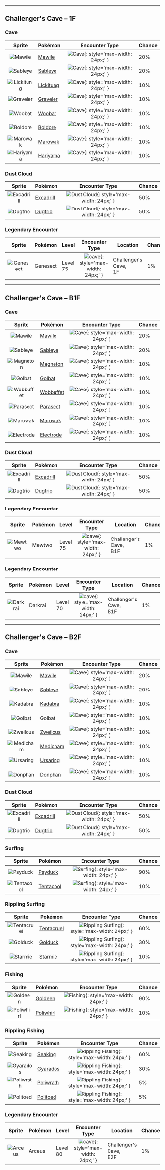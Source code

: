

---

## Challenger's Cave – 1F

### Cave

| Sprite | Pokémon | Encounter Type | Chance |
| :---: | --- | :---: | --- |
| ![Mawile](../../assets/sprites/mawile/front.gif "Mawile: Attached to its head is a huge set of jaws formed by horns. It can chew through iron beams.") | [Mawile](../../pokemon/mawile.md/) | ![Cave](../../assets/encounter_types/cave.png){: style='max-width: 24px;' } | 20% |
| ![Sableye](../../assets/sprites/sableye/front.gif "Sableye: It hides in the darkness of caves. Its diet of gems has transformed its eyes into gemstones.") | [Sableye](../../pokemon/sableye.md/) | ![Cave](../../assets/encounter_types/cave.png){: style='max-width: 24px;' } | 20% |
| ![Lickitung](../../assets/sprites/lickitung/front.gif "Lickitung: When it extends its over-six-foot- long tongue, its tail quivers. There is a possibility they are connected.") | [Lickitung](../../pokemon/lickitung.md/) | ![Cave](../../assets/encounter_types/cave.png){: style='max-width: 24px;' } | 10% |
| ![Graveler](../../assets/sprites/graveler/front.gif "Graveler: It rolls on mountain paths to move. Once it builds momentum, no Pokémon can stop it without difficulty.") | [Graveler](../../pokemon/graveler.md/) | ![Cave](../../assets/encounter_types/cave.png){: style='max-width: 24px;' } | 10% |
| ![Woobat](../../assets/sprites/woobat/front.gif "Woobat: Suction from its nostrils enables it to stick to cave walls during sleep. It leaves a heart-shaped mark behind.") | [Woobat](../../pokemon/woobat.md/) | ![Cave](../../assets/encounter_types/cave.png){: style='max-width: 24px;' } | 10% |
| ![Boldore](../../assets/sprites/boldore/front.gif "Boldore: Because its energy was too great to be contained, the energy leaked and formed orange crystals.") | [Boldore](../../pokemon/boldore.md/) | ![Cave](../../assets/encounter_types/cave.png){: style='max-width: 24px;' } | 10% |
| ![Marowak](../../assets/sprites/marowak/front.gif "Marowak: From its birth, this savage Pokémon constantly holds bones. It is skilled in using them as weapons.") | [Marowak](../../pokemon/marowak.md/) | ![Cave](../../assets/encounter_types/cave.png){: style='max-width: 24px;' } | 10% |
| ![Hariyama](../../assets/sprites/hariyama/front.gif "Hariyama: It loves to match power with big-bodied Pokémon. It can knock a truck flying with its arm thrusts.") | [Hariyama](../../pokemon/hariyama.md/) | ![Cave](../../assets/encounter_types/cave.png){: style='max-width: 24px;' } | 10%

### Dust Cloud

| Sprite | Pokémon | Encounter Type | Chance |
| :---: | --- | :---: | --- |
| ![Excadrill](../../assets/sprites/excadrill/front.gif "Excadrill: More than 300 feet below the surface, they build mazelike nests. Their activity can be destructive to subway tunnels.") | [Excadrill](../../pokemon/excadrill.md/) | ![Dust Cloud](../../assets/encounter_types/dust_cloud.png){: style='max-width: 24px;' } | 50% |
| ![Dugtrio](../../assets/sprites/dugtrio/front.gif "Dugtrio: Its three heads move alternately, driving it through tough soil to depths of over 60 miles.") | [Dugtrio](../../pokemon/dugtrio.md/) | ![Dust Cloud](../../assets/encounter_types/dust_cloud.png){: style='max-width: 24px;' } | 50% |

### Legendary Encounter

| Sprite | Pokémon | Level | Encounter Type | Location | Chance |
| :---: | --- | --- | :---: | --- | --- |
| ![Genesect](../../assets/sprites/genesect/front.gif "Genesect: This ancient bug Pokémon was altered by Team Plasma. They upgraded the cannon on its back.") | Genesect | Level 75 | ![cave](../../assets/encounter_types/cave.png){: style='max-width: 24px;' } | Challenger's Cave,<br>1F | 1%

---

## Challenger's Cave – B1F

### Cave

| Sprite | Pokémon | Encounter Type | Chance |
| :---: | --- | :---: | --- |
| ![Mawile](../../assets/sprites/mawile/front.gif "Mawile: Attached to its head is a huge set of jaws formed by horns. It can chew through iron beams.") | [Mawile](../../pokemon/mawile.md/) | ![Cave](../../assets/encounter_types/cave.png){: style='max-width: 24px;' } | 20% |
| ![Sableye](../../assets/sprites/sableye/front.gif "Sableye: It hides in the darkness of caves. Its diet of gems has transformed its eyes into gemstones.") | [Sableye](../../pokemon/sableye.md/) | ![Cave](../../assets/encounter_types/cave.png){: style='max-width: 24px;' } | 20% |
| ![Magneton](../../assets/sprites/magneton/front.gif "Magneton: Many mysteriously appear when more sunspots dot the sun. They stop TV sets from displaying properly.") | [Magneton](../../pokemon/magneton.md/) | ![Cave](../../assets/encounter_types/cave.png){: style='max-width: 24px;' } | 10% |
| ![Golbat](../../assets/sprites/golbat/front.gif "Golbat: Its sharp fangs puncture the toughest of hides and have small holes for greedily sucking blood.") | [Golbat](../../pokemon/golbat.md/) | ![Cave](../../assets/encounter_types/cave.png){: style='max-width: 24px;' } | 10% |
| ![Wobbuffet](../../assets/sprites/wobbuffet/front.gif "Wobbuffet: It desperately tries to keep its black tail hidden. It is said to be proof the tail hides a secret.") | [Wobbuffet](../../pokemon/wobbuffet.md/) | ![Cave](../../assets/encounter_types/cave.png){: style='max-width: 24px;' } | 10% |
| ![Parasect](../../assets/sprites/parasect/front.gif "Parasect: A mushroom grown larger than the host’s body controls Parasect. It scatters poisonous spores.") | [Parasect](../../pokemon/parasect.md/) | ![Cave](../../assets/encounter_types/cave.png){: style='max-width: 24px;' } | 10% |
| ![Marowak](../../assets/sprites/marowak/front.gif "Marowak: From its birth, this savage Pokémon constantly holds bones. It is skilled in using them as weapons.") | [Marowak](../../pokemon/marowak.md/) | ![Cave](../../assets/encounter_types/cave.png){: style='max-width: 24px;' } | 10% |
| ![Electrode](../../assets/sprites/electrode/front.gif "Electrode: It is known to drift on winds if it is bloated to bursting with stored electricity.") | [Electrode](../../pokemon/electrode.md/) | ![Cave](../../assets/encounter_types/cave.png){: style='max-width: 24px;' } | 10%

### Dust Cloud

| Sprite | Pokémon | Encounter Type | Chance |
| :---: | --- | :---: | --- |
| ![Excadrill](../../assets/sprites/excadrill/front.gif "Excadrill: More than 300 feet below the surface, they build mazelike nests. Their activity can be destructive to subway tunnels.") | [Excadrill](../../pokemon/excadrill.md/) | ![Dust Cloud](../../assets/encounter_types/dust_cloud.png){: style='max-width: 24px;' } | 50% |
| ![Dugtrio](../../assets/sprites/dugtrio/front.gif "Dugtrio: Its three heads move alternately, driving it through tough soil to depths of over 60 miles.") | [Dugtrio](../../pokemon/dugtrio.md/) | ![Dust Cloud](../../assets/encounter_types/dust_cloud.png){: style='max-width: 24px;' } | 50% |

### Legendary Encounter

| Sprite | Pokémon | Level | Encounter Type | Location | Chance |
| :---: | --- | --- | :---: | --- | --- |
| ![Mewtwo](../../assets/sprites/mewtwo/front.gif "Mewtwo: A Pokémon created by recombining Mew’s genes. It’s said to have the most savage heart among Pokémon.") | Mewtwo | Level 75 | ![cave](../../assets/encounter_types/cave.png){: style='max-width: 24px;' } | Challenger's Cave,<br>B1F | 1% |

### Legendary Encounter

| Sprite | Pokémon | Level | Encounter Type | Location | Chance |
| :---: | --- | --- | :---: | --- | --- |
| ![Darkrai](../../assets/sprites/darkrai/front.gif "Darkrai: To protect itself, it afflicts those around it with nightmares. However, it means no harm.") | Darkrai | Level 70 | ![cave](../../assets/encounter_types/cave.png){: style='max-width: 24px;' } | Challenger's Cave,<br>B1F | 1%

---

## Challenger's Cave – B2F

### Cave

| Sprite | Pokémon | Encounter Type | Chance |
| :---: | --- | :---: | --- |
| ![Mawile](../../assets/sprites/mawile/front.gif "Mawile: Attached to its head is a huge set of jaws formed by horns. It can chew through iron beams.") | [Mawile](../../pokemon/mawile.md/) | ![Cave](../../assets/encounter_types/cave.png){: style='max-width: 24px;' } | 20% |
| ![Sableye](../../assets/sprites/sableye/front.gif "Sableye: It hides in the darkness of caves. Its diet of gems has transformed its eyes into gemstones.") | [Sableye](../../pokemon/sableye.md/) | ![Cave](../../assets/encounter_types/cave.png){: style='max-width: 24px;' } | 20% |
| ![Kadabra](../../assets/sprites/kadabra/front.gif "Kadabra: It stares at its silver spoon to focus its mind. It emits more alpha waves while doing so.") | [Kadabra](../../pokemon/kadabra.md/) | ![Cave](../../assets/encounter_types/cave.png){: style='max-width: 24px;' } | 10% |
| ![Golbat](../../assets/sprites/golbat/front.gif "Golbat: Its sharp fangs puncture the toughest of hides and have small holes for greedily sucking blood.") | [Golbat](../../pokemon/golbat.md/) | ![Cave](../../assets/encounter_types/cave.png){: style='max-width: 24px;' } | 10% |
| ![Zweilous](../../assets/sprites/zweilous/front.gif "Zweilous: Since their two heads do not get along and compete with each other for food, they always eat too much.") | [Zweilous](../../pokemon/zweilous.md/) | ![Cave](../../assets/encounter_types/cave.png){: style='max-width: 24px;' } | 10% |
| ![Medicham](../../assets/sprites/medicham/front.gif "Medicham: It gains the ability to see the aura of its opponents by honing its mind through starvation.") | [Medicham](../../pokemon/medicham.md/) | ![Cave](../../assets/encounter_types/cave.png){: style='max-width: 24px;' } | 10% |
| ![Ursaring](../../assets/sprites/ursaring/front.gif "Ursaring: In its territory, it leaves scratches on trees that bear delicious berries or fruits.") | [Ursaring](../../pokemon/ursaring.md/) | ![Cave](../../assets/encounter_types/cave.png){: style='max-width: 24px;' } | 10% |
| ![Donphan](../../assets/sprites/donphan/front.gif "Donphan: It attacks by curling up, then rolling into its foe. It can blow apart a house in one hit.") | [Donphan](../../pokemon/donphan.md/) | ![Cave](../../assets/encounter_types/cave.png){: style='max-width: 24px;' } | 10%

### Dust Cloud

| Sprite | Pokémon | Encounter Type | Chance |
| :---: | --- | :---: | --- |
| ![Excadrill](../../assets/sprites/excadrill/front.gif "Excadrill: More than 300 feet below the surface, they build mazelike nests. Their activity can be destructive to subway tunnels.") | [Excadrill](../../pokemon/excadrill.md/) | ![Dust Cloud](../../assets/encounter_types/dust_cloud.png){: style='max-width: 24px;' } | 50% |
| ![Dugtrio](../../assets/sprites/dugtrio/front.gif "Dugtrio: Its three heads move alternately, driving it through tough soil to depths of over 60 miles.") | [Dugtrio](../../pokemon/dugtrio.md/) | ![Dust Cloud](../../assets/encounter_types/dust_cloud.png){: style='max-width: 24px;' } | 50%

### Surfing

| Sprite | Pokémon | Encounter Type | Chance |
| :---: | --- | :---: | --- |
| ![Psyduck](../../assets/sprites/psyduck/front.gif "Psyduck: Overwhelmed by enigmatic abilities, it suffers a constant headache. It sometimes uses mysterious powers.") | [Psyduck](../../pokemon/psyduck.md/) | ![Surfing](../../assets/encounter_types/surfing.png){: style='max-width: 24px;' } | 90% |
| ![Tentacool](../../assets/sprites/tentacool/front.gif "Tentacool: Because its body is almost entirely composed of water, it shrivels up if it is washed ashore.") | [Tentacool](../../pokemon/tentacool.md/) | ![Surfing](../../assets/encounter_types/surfing.png){: style='max-width: 24px;' } | 10%

### Rippling Surfing

| Sprite | Pokémon | Encounter Type | Chance |
| :---: | --- | :---: | --- |
| ![Tentacruel](../../assets/sprites/tentacruel/front.gif "Tentacruel: It extends its 80 tentacles to form an encircling poisonous net that is difficult to escape.") | [Tentacruel](../../pokemon/tentacruel.md/) | ![Rippling Surfing](../../assets/encounter_types/rippling_surfing.png){: style='max-width: 24px;' } | 60% |
| ![Golduck](../../assets/sprites/golduck/front.gif "Golduck: It is seen swimming dynamically and elegantly using its well-developed limbs and flippers.") | [Golduck](../../pokemon/golduck.md/) | ![Rippling Surfing](../../assets/encounter_types/rippling_surfing.png){: style='max-width: 24px;' } | 30% |
| ![Starmie](../../assets/sprites/starmie/front.gif "Starmie: At the center of its body is a red core, which sends mysterious radio signals into the night sky.") | [Starmie](../../pokemon/starmie.md/) | ![Rippling Surfing](../../assets/encounter_types/rippling_surfing.png){: style='max-width: 24px;' } | 10%

### Fishing

| Sprite | Pokémon | Encounter Type | Chance |
| :---: | --- | :---: | --- |
| ![Goldeen](../../assets/sprites/goldeen/front.gif "Goldeen: Though it appears very elegant when swimming with fins unfurled, it can jab powerfully with its horn.") | [Goldeen](../../pokemon/goldeen.md/) | ![Fishing](../../assets/encounter_types/fishing.png){: style='max-width: 24px;' } | 90% |
| ![Poliwhirl](../../assets/sprites/poliwhirl/front.gif "Poliwhirl: The spiral pattern on its belly subtly undulates. Staring at it gradually causes drowsiness.") | [Poliwhirl](../../pokemon/poliwhirl.md/) | ![Fishing](../../assets/encounter_types/fishing.png){: style='max-width: 24px;' } | 10%

### Rippling Fishing

| Sprite | Pokémon | Encounter Type | Chance |
| :---: | --- | :---: | --- |
| ![Seaking](../../assets/sprites/seaking/front.gif "Seaking: In autumn, its body becomes more fatty in preparing to propose to a mate. It takes on beautiful colors.") | [Seaking](../../pokemon/seaking.md/) | ![Rippling Fishing](../../assets/encounter_types/rippling_fishing.png){: style='max-width: 24px;' } | 60% |
| ![Gyarados](../../assets/sprites/gyarados/front.gif "Gyarados: Once it begins to rampage, a Gyarados will burn everything down, even in a harsh storm.") | [Gyarados](../../pokemon/gyarados.md/) | ![Rippling Fishing](../../assets/encounter_types/rippling_fishing.png){: style='max-width: 24px;' } | 30% |
| ![Poliwrath](../../assets/sprites/poliwrath/front.gif "Poliwrath: With its extremely tough muscles, it can keep swimming in the Pacific Ocean without resting.") | [Poliwrath](../../pokemon/poliwrath.md/) | ![Rippling Fishing](../../assets/encounter_types/rippling_fishing.png){: style='max-width: 24px;' } | 5% |
| ![Politoed](../../assets/sprites/politoed/front.gif "Politoed: It gathers groups of others as their leader. Its cries make Poliwag obey.") | [Politoed](../../pokemon/politoed.md/) | ![Rippling Fishing](../../assets/encounter_types/rippling_fishing.png){: style='max-width: 24px;' } | 5% |

### Legendary Encounter

| Sprite | Pokémon | Level | Encounter Type | Location | Chance |
| :---: | --- | --- | :---: | --- | --- |
| ![Arceus](../../assets/sprites/arceus/front.gif "Arceus: It is said to have emerged from an egg in a place where there was nothing, then shaped the world.") | Arceus | Level 80 | ![cave](../../assets/encounter_types/cave.png){: style='max-width: 24px;' } | Challenger's Cave,<br>B2F | 1% |
